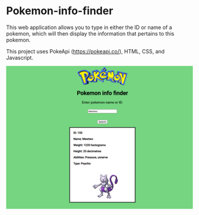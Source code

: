 # Pokemon-info-finder
 This web application allows you to type in either the ID or name of a pokemon, which will then display the information that pertains to this pokemon.

This project uses PokeApi (https://pokeapi.co/), HTML, CSS, and Javascript.

<img src="githubImages/img1.PNG">
